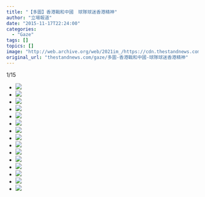 ```yaml
---
title: "【多圖】香港戰和中國　球隊球迷香港精神"
author: "立場報道"
date: "2015-11-17T22:24:00"
categories:
  - "Gaze"
tags: []
topics: []
image: "http://web.archive.org/web/2021im_/https://cdn.thestandnews.com/media/photos/gallery/53/cache/55_kVBir_300x200cropcenter.png"
original_url: "thestandnews.com/gaze/多圖-香港戰和中國-球隊球迷香港精神"
---
```

[](#)[](#)

[](#)1/15[](#)

*   ![](http://web.archive.org/web/2021im_/https://cdn.thestandnews.com/media/photos/gallery/53/cache/55_kVBir_300x200cropcenter.png)
*   ![](http://web.archive.org/web/2021im_/https://cdn.thestandnews.com/media/photos/gallery/53/cache/44_xwuIi_300x200cropcenter.png)
*   ![](http://web.archive.org/web/2021im_/https://cdn.thestandnews.com/media/photos/gallery/53/cache/HK-01_CJ6Xy_300x200cropcenter.png)
*   ![](http://web.archive.org/web/2021im_/https://cdn.thestandnews.com/media/photos/gallery/53/cache/66_isl2F_300x200cropcenter.png)
*   ![](http://web.archive.org/web/2021im_/https://cdn.thestandnews.com/media/photos/gallery/53/cache/77_nVM3Y_300x200cropcenter.png)
*   ![](http://web.archive.org/web/2021im_/https://cdn.thestandnews.com/media/photos/gallery/53/cache/222_Vf3o4_300x200cropcenter.png)
*   ![](http://web.archive.org/web/2021im_/https://cdn.thestandnews.com/media/photos/gallery/53/cache/111_yNeDU_300x200cropcenter.png)
*   ![](http://web.archive.org/web/2021im_/https://cdn.thestandnews.com/media/photos/gallery/53/cache/HK-25_bbsA8_300x200cropcenter.png)
*   ![](http://web.archive.org/web/2021im_/https://cdn.thestandnews.com/media/photos/gallery/53/cache/HK-22_HNlQi_300x200cropcenter.png)
*   ![](http://web.archive.org/web/2021im_/https://cdn.thestandnews.com/media/photos/gallery/53/cache/HK-05_8oj3e_300x200cropcenter.png)
*   ![](http://web.archive.org/web/2021im_/https://cdn.thestandnews.com/media/photos/gallery/53/cache/HK-16_k94Bf_300x200cropcenter.png)
*   ![](http://web.archive.org/web/2021im_/https://cdn.thestandnews.com/media/photos/gallery/53/cache/HK-15_I5D6A_300x200cropcenter.png)
*   ![](http://web.archive.org/web/2021im_/https://cdn.thestandnews.com/media/photos/gallery/53/cache/HK-02_sHB0x_300x200cropcenter.png)
*   ![](http://web.archive.org/web/2021im_/https://cdn.thestandnews.com/media/photos/gallery/53/cache/HK-08_5LXv3_300x200cropcenter.png)
*   ![](http://web.archive.org/web/2021im_/https://cdn.thestandnews.com/media/photos/gallery/53/cache/HK-07_nJRfn_300x200cropcenter.png)